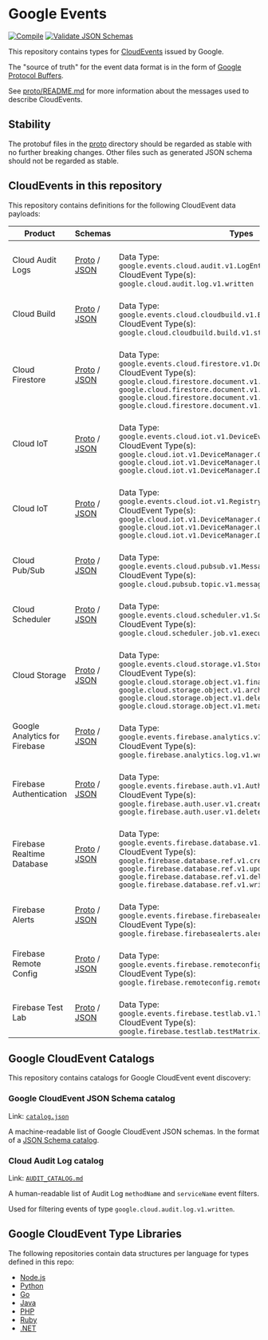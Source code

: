 # Google Events

[![Compile](https://github.com/googleapis/google-cloudevents/actions/workflows/compile.yaml/badge.svg)](https://github.com/googleapis/google-cloudevents/actions/workflows/compile.yaml) [![Validate JSON Schemas](https://github.com/googleapis/google-cloudevents/actions/workflows/validate_jsonschemas.yaml/badge.svg)](https://github.com/googleapis/google-cloudevents/actions/workflows/validate_jsonschemas.yaml)

This repository contains types for
[CloudEvents](https://cloudevents.io) issued by Google.

The "source of truth" for the event data format is in the form of
[Google Protocol Buffers](https://github.com/protocolbuffers/protobuf).

See [proto/README.md](proto/README.md) for more
information about the messages used to describe CloudEvents.

## Stability

The protobuf files in the [proto](proto/) directory should be
regarded as stable with no further breaking changes. Other files
such as generated JSON schema should not be regarded as stable.

## CloudEvents in this repository

This repository contains definitions for the following CloudEvent data payloads:

<!-- GENERATED START -->
|Product|Schemas|Types|
|-|-|-|
|Cloud Audit Logs|[Proto](proto/google/events/cloud/audit/v1/data.proto) / [JSON](https://googleapis.github.io/google-cloudevents/jsonschema/google/events/cloud/audit/v1/LogEntryData.json)|<br>Data Type:<br>`google.events.cloud.audit.v1.LogEntryData`<br>CloudEvent Type(s):<br>`google.cloud.audit.log.v1.written`|
|Cloud Build|[Proto](proto/google/events/cloud/cloudbuild/v1/data.proto) / [JSON](https://googleapis.github.io/google-cloudevents/jsonschema/google/events/cloud/cloudbuild/v1/BuildEventData.json)|<br>Data Type:<br>`google.events.cloud.cloudbuild.v1.BuildEventData`<br>CloudEvent Type(s):<br>`google.cloud.cloudbuild.build.v1.statusChanged`|
|Cloud Firestore|[Proto](proto/google/events/cloud/firestore/v1/data.proto) / [JSON](https://googleapis.github.io/google-cloudevents/jsonschema/google/events/cloud/firestore/v1/DocumentEventData.json)|<br>Data Type:<br>`google.events.cloud.firestore.v1.DocumentEventData`<br>CloudEvent Type(s):<br>`google.cloud.firestore.document.v1.created`<br/>`google.cloud.firestore.document.v1.updated`<br/>`google.cloud.firestore.document.v1.deleted`<br/>`google.cloud.firestore.document.v1.written`|
|Cloud IoT|[Proto](proto/google/events/cloud/iot/v1/data.proto) / [JSON](https://googleapis.github.io/google-cloudevents/jsonschema/google/events/cloud/iot/v1/DeviceEventData.json)|<br>Data Type:<br>`google.events.cloud.iot.v1.DeviceEventData`<br>CloudEvent Type(s):<br>`google.cloud.iot.v1.DeviceManager.CreateDevice`<br/>`google.cloud.iot.v1.DeviceManager.UpdateDevice`<br/>`google.cloud.iot.v1.DeviceManager.DeleteDevice`|
|Cloud IoT|[Proto](proto/google/events/cloud/iot/v1/data.proto) / [JSON](https://googleapis.github.io/google-cloudevents/jsonschema/google/events/cloud/iot/v1/RegistryEventData.json)|<br>Data Type:<br>`google.events.cloud.iot.v1.RegistryEventData`<br>CloudEvent Type(s):<br>`google.cloud.iot.v1.DeviceManager.CreateDeviceRegistry`<br/>`google.cloud.iot.v1.DeviceManager.UpdateDeviceRegistry`<br/>`google.cloud.iot.v1.DeviceManager.DeleteDeviceRegistry`|
|Cloud Pub/Sub|[Proto](proto/google/events/cloud/pubsub/v1/data.proto) / [JSON](https://googleapis.github.io/google-cloudevents/jsonschema/google/events/cloud/pubsub/v1/MessagePublishedData.json)|<br>Data Type:<br>`google.events.cloud.pubsub.v1.MessagePublishedData`<br>CloudEvent Type(s):<br>`google.cloud.pubsub.topic.v1.messagePublished`|
|Cloud Scheduler|[Proto](proto/google/events/cloud/scheduler/v1/data.proto) / [JSON](https://googleapis.github.io/google-cloudevents/jsonschema/google/events/cloud/scheduler/v1/SchedulerJobData.json)|<br>Data Type:<br>`google.events.cloud.scheduler.v1.SchedulerJobData`<br>CloudEvent Type(s):<br>`google.cloud.scheduler.job.v1.executed`|
|Cloud Storage|[Proto](proto/google/events/cloud/storage/v1/data.proto) / [JSON](https://googleapis.github.io/google-cloudevents/jsonschema/google/events/cloud/storage/v1/StorageObjectData.json)|<br>Data Type:<br>`google.events.cloud.storage.v1.StorageObjectData`<br>CloudEvent Type(s):<br>`google.cloud.storage.object.v1.finalized`<br/>`google.cloud.storage.object.v1.archived`<br/>`google.cloud.storage.object.v1.deleted`<br/>`google.cloud.storage.object.v1.metadataUpdated`|
|Google Analytics for Firebase|[Proto](proto/google/events/firebase/analytics/v1/data.proto) / [JSON](https://googleapis.github.io/google-cloudevents/jsonschema/google/events/firebase/analytics/v1/AnalyticsLogData.json)|<br>Data Type:<br>`google.events.firebase.analytics.v1.AnalyticsLogData`<br>CloudEvent Type(s):<br>`google.firebase.analytics.log.v1.written`|
|Firebase Authentication|[Proto](proto/google/events/firebase/auth/v1/data.proto) / [JSON](https://googleapis.github.io/google-cloudevents/jsonschema/google/events/firebase/auth/v1/AuthEventData.json)|<br>Data Type:<br>`google.events.firebase.auth.v1.AuthEventData`<br>CloudEvent Type(s):<br>`google.firebase.auth.user.v1.created`<br/>`google.firebase.auth.user.v1.deleted`|
|Firebase Realtime Database|[Proto](proto/google/events/firebase/database/v1/data.proto) / [JSON](https://googleapis.github.io/google-cloudevents/jsonschema/google/events/firebase/database/v1/ReferenceEventData.json)|<br>Data Type:<br>`google.events.firebase.database.v1.ReferenceEventData`<br>CloudEvent Type(s):<br>`google.firebase.database.ref.v1.created`<br/>`google.firebase.database.ref.v1.updated`<br/>`google.firebase.database.ref.v1.deleted`<br/>`google.firebase.database.ref.v1.written`|
|Firebase Alerts|[Proto](proto/google/events/firebase/firebasealerts/v1/data.proto) / [JSON](https://googleapis.github.io/google-cloudevents/jsonschema/google/events/firebase/firebasealerts/v1/AlertData.json)|<br>Data Type:<br>`google.events.firebase.firebasealerts.v1.AlertData`<br>CloudEvent Type(s):<br>`google.firebase.firebasealerts.alerts.v1.published`|
|Firebase Remote Config|[Proto](proto/google/events/firebase/remoteconfig/v1/data.proto) / [JSON](https://googleapis.github.io/google-cloudevents/jsonschema/google/events/firebase/remoteconfig/v1/RemoteConfigEventData.json)|<br>Data Type:<br>`google.events.firebase.remoteconfig.v1.RemoteConfigEventData`<br>CloudEvent Type(s):<br>`google.firebase.remoteconfig.remoteConfig.v1.updated`|
|Firebase Test Lab|[Proto](proto/google/events/firebase/testlab/v1/data.proto) / [JSON](https://googleapis.github.io/google-cloudevents/jsonschema/google/events/firebase/testlab/v1/TestMatrixEventData.json)|<br>Data Type:<br>`google.events.firebase.testlab.v1.TestMatrixEventData`<br>CloudEvent Type(s):<br>`google.firebase.testlab.testMatrix.v1.completed`|
<!-- GENERATED END -->

## Google CloudEvent Catalogs

This repository contains catalogs for Google CloudEvent event discovery:

### Google CloudEvent JSON Schema catalog

Link: [`catalog.json`](./jsonschema/catalog.json)

A machine-readable list of Google CloudEvent JSON schemas. In the format of a [JSON Schema catalog](https://json.schemastore.org/schema-catalog).

### Cloud Audit Log catalog

Link: [`AUDIT_CATALOG.md`](./AUDIT_CATALOG.md)

A human-readable list of Audit Log `methodName` and `serviceName` event filters.

Used for filtering events of type `google.cloud.audit.log.v1.written`.

## Google CloudEvent Type Libraries

The following repositories contain data structures per language for types defined in this repo:

- [Node.js](https://github.com/googleapis/google-cloudevents-nodejs)
- [Python](https://github.com/googleapis/google-cloudevents-python)
- [Go](https://github.com/googleapis/google-cloudevents-go)
- [Java](https://github.com/googleapis/google-cloudevents-java)
- [PHP](https://github.com/googleapis/google-cloudevents-php)
- [Ruby](https://github.com/googleapis/google-cloudevents-ruby)
- [.NET](https://github.com/googleapis/google-cloudevents-dotnet)


